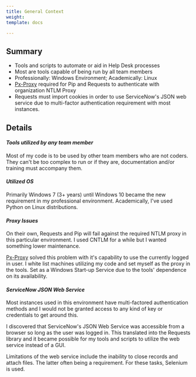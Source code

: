 ```yaml
---
title: General Context
weight: 
template: docs

---
```

## Summary

* Tools and scripts to automate or aid in Help Desk processes
* Most are tools capable of being run by all team members
* Professionally: Windows Environment; Academically: Linux
* [Px-Proxy](https://github.com/genotrance/px "Px-Proxy") required for Pip and Requests to authenticate with organization NTLM Proxy
* Requests must import cookies in order to use ServiceNow's JSON web service due to multi-factor authentication requirement with most instances.

## Details

#### _Tools utilized by any team member_

Most of my code is to be used by other team members who are not coders. They can't be too complex to run or if they are, documentation and/or training must accompany them. 

#### _Utilized OS_

Primarily Windows 7 (3+ years) until Windows 10 became the new requirement in my professional environment. Academically, I've used Python on Linux distributions.

#### _Proxy Issues_

On their own, Requests and Pip will fail against the required NTLM proxy in this particular environment. I used CNTLM for a while but I wanted something lower maintenance. 

[Px-Proxy](https://github.com/genotrance/px "Px-Proxy") solved this problem with it's capability to use the currently logged in user. I white list machines utilizing my code and set myself as the proxy in the tools. Set as a Windows Start-up Service due to the tools' dependence on its availability.

#### _ServiceNow JSON Web Service_

Most instances used in this environment have multi-factored authentication methods and I would not be granted access to any kind of key or credentials to get around this.

I discovered that ServiceNow's JSON Web Service was accessible from a browser so long as the user was logged in. This translated into the Requests library and it became possible for my tools and scripts to utilize the web service instead of a GUI.

Limitations of the web service include the inability to close records and attach files. The latter often being a requirement. For these tasks, Selenium is used.